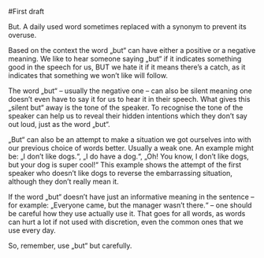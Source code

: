 #First draft

But. A daily used word sometimes replaced with a synonym to prevent its overuse. 

Based on the context the word „but“ can have either a positive or a negative meaning. We like to hear someone saying „but“ if it indicates something good in the speech for us, BUT we hate it if it means there’s a catch, as it indicates that something we won’t like will follow.

The word „but“ – usually the negative one – can also be silent meaning one doesn’t even have to say it for us to hear it in their speech. What gives this „silent but“ away is the tone of the speaker. To recognise the tone of the speaker can help us to reveal their hidden intentions which they don’t say out loud, just as the word „but“.

„But“ can also be an attempt to make a situation we got ourselves into with our previous choice of words better. Usually a weak one. An example might be: „I don’t like dogs.“, „I do have a dog.“,  „Oh! You know, I don’t like dogs, but your dog is super cool!“ This example shows the attempt of the first speaker who doesn’t like dogs to reverse the embarrassing situation, although they don’t really mean it.

If the word „but“ doesn’t have just an informative meaning in the sentence – for example: „Everyone came, but the manager wasn’t there.“ – one should be careful how they use actually use it. That goes for all words, as words can hurt a lot if not used with discretion, even the common ones that we use every day.

So, remember, use „but“ but carefully.
